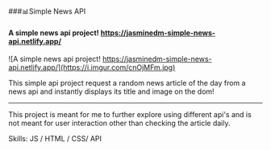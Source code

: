 ###📊Simple News API
#### A simple news api project! https://jasminedm-simple-news-api.netlify.app/
![A simple news api project! https://jasminedm-simple-news-api.netlify.app/](https://i.imgur.com/cnOjMFm.jpg)

This simple api project request a random news article of the day from a news api and instantly displays its title and image on the dom!
<hr>
This project is meant for me to further explore using different api's and is not meant for user interaction other than checking the article daily.

Skills:  JS / HTML / CSS/ API






